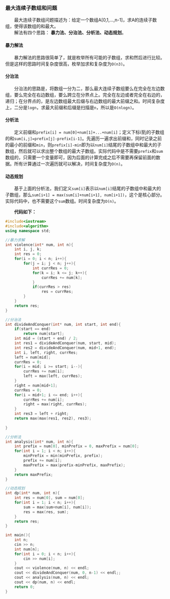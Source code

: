 ###  最大连续子数组和问题

&emsp;&emsp;最大连续子数组问题描述为：给定一个数组A[0,1,...,n-1]，求A的连续子数组，使得该数组的和最大。     
&emsp;&emsp;解法有四个思路：   **暴力法、分治法、分析法、动态规划**。    
####  暴力解法    
&emsp;&emsp;暴力解法的思路很简单了，就是枚举所有可能的子数组，求和然后进行比较。但是这样的思路时间复杂度很高，枚举加求和复杂度为`O(n3)`。
####  分治法
&emsp;&emsp;分治法的思路是，将数组一分为二，那么最大连续子数组要么在完全在左边数组，要么完全在右边数组，要么跨立在分界点上。完全在左边或者完全在右边的，递归；在分界点的，是左边数组最大后缀与右边数组的最大前缀之和。时间复杂度上，二分是`logn`，求最大前缀和后缀是扫描是`n`，所以是`O(nlogn)`。
####  分析法
&emsp;&emsp;定义前缀和`prefix[i] = num[0]+num[1]+...+num[i]`；定义下标i至j的子数组的和`sum[i,j]=prefix[j]-prefix[i-1]`。先遍历一遍求出前缀和，同时记录之前的最小的前缀和`min`，则`prefix[i]-min`即为以`num[i]`结尾的子数组中和最大的子数组，然后就可以求出整个数组的最大子数组。实际代码中是不需要`prefix`和`sum`数组的，只需要一个变量即可，因为后面的计算完成之后不需要再保留前面的数据。所有计算通过一次遍历就可以解决，时间复杂度为`O(n)`。
####  动态规划
&emsp;&emsp;基于上面的分析法，我们定义`sum[i]`表示以`num[i]`结尾的子数组中和最大的子数组，那么`sum[i+1] = max(sum[i]+num[i+1], num[i+1])`，这个是核心部分。实际代码中，也不需要这个`sum`数组。时间复杂度为`O(n)`。

&emsp;&emsp;**代码如下：**
``` cpp
#include<iostream>
#include<algorithm>
using namespace std;

//暴力求解 
int violence(int* num, int n){
	int i, j, k;
	int res = 0;
	for(i = 0; i < n; i++){
		for(j = i; j < n; j++){
			int currRes = 0;
			for(k = i; k <= j; k++){
				currRes += num[k];
			}
			if(currRes > res)
				res = currRes;
		}
	}
	return res;
}

//分治法 
int divideAndConquer(int* num, int start, int end){
	if(start == end)
		return num[start];
	int mid = (start + end) / 2;
	int res1 = divideAndConquer(num, start, mid);
	int res2 = divideAndConquer(num, mid+1, end);
	int i, left, right, currRes;
	left = num[mid];
	currRes = 0;
	for(i = mid; i >= start; i--){
		currRes += num[i];
		left = max(left, currRes);
	}
	right = num[mid+1];
	currRes = 0;
	for(i = mid+1; i <= end; i++){
		currRes += num[i];
		right = max(right, currRes);
	}
	int res3 = left + right;
	return max(max(res1, res2), res3);
	
}

//分析法
int analysis(int* num, int n){
	int prefix = num[0], minPrefix = 0, maxPrefix = num[0];
	for(int i = 1; i < n; i++){
		minPrefix = min(minPrefix, prefix);
		prefix += num[i];
		maxPrefix = max(prefix-minPrefix, maxPrefix);
	}
	return maxPrefix;
}

//动态规划 
int dp(int* num, int n){
	int res = num[0], sum = num[0];
	for(int i = 1; i < n; i++){
		sum = max(sum+num[i], num[i]);
		res = max(res, sum);
	}
	return res;
}

int main(){
	int n;
	cin >> n;
	int num[n];
	for(int i = 0; i < n; i++){
		cin >> num[i];
	} 
	cout << violence(num, n) << endl;
	cout << divideAndConquer(num, 0, n-1) << endl;;
	cout << analysis(num, n) << endl;
	cout << dp(num, n) << endl;
	return 0;
}
 
```
